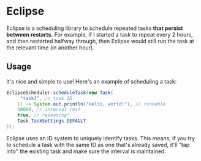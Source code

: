 # Eclipse
Eclipse is a scheduling library to schedule repeated tasks **that persist between restarts.** For example, if I started a task to repeat every 2 hours, and then restarted halfway through, then Eclipse would still run the task at the relevant time (in another hour).
## Usage
It's nice and simple to use! Here's an example of scheduling a task:
```java
EclipseScheduler.scheduleTask(new Task(
     "task1", // task ID
    () -> System.out.println("Hello, world!"), // runnable
    10000, // interval (ms)
    true, // repeating?
    Task.TaskSettings.DEFAULT
));
```
Eclipse uses an ID system to uniquely identify tasks. This means, if you try to schedule a task with the same ID as one that's already saved, it'll "tap into" the existing task and make sure the interval is maintained.

